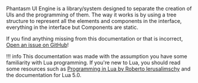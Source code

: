 Phantasm UI Engine is a library/system designed to separate the creation of UIs and the programming of them. The way it works is by using a tree structure to represent all the elements and components in the interface, everything in the interface but Components are static.

If you find anything missing from this documentation or that is incorrect, [Open an issue on GitHub](https://github.com/Ambishyon/Phantasm/issues)!

!!! info
	This documentation was made with the assumption you have some familiarity with Lua programming. If you're new to Lua, you should read some resources such as [Programming in Lua by Roberto lerusalimschy](https://www.lua.org/pil/) and the documentation for Lua 5.0.